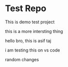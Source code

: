 # Test Repo
 This is demo test project 

this is a more intersting thing 

hello bro, this is asif taj 

i am testing this on vs code 


random changes 